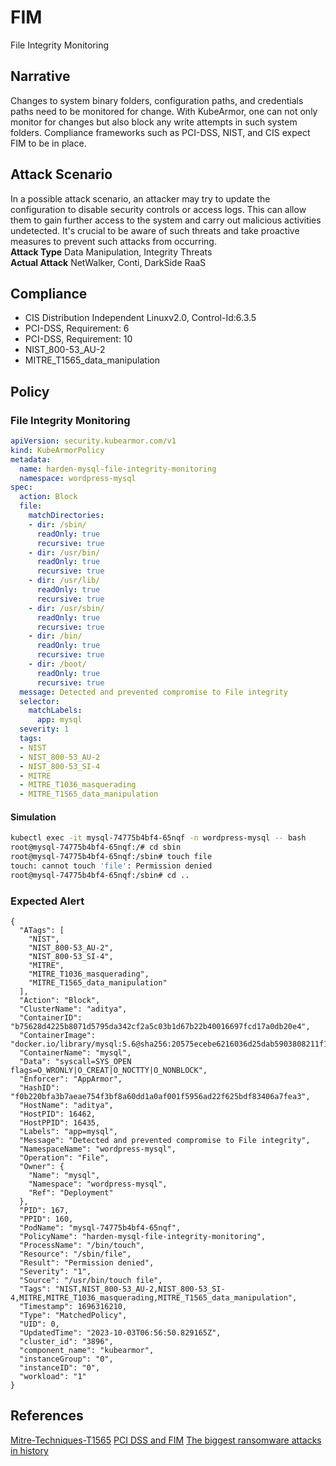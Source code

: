 # FIM
File Integrity Monitoring

## Narrative
Changes to system binary folders, configuration paths, and credentials paths need to be monitored for change. With KubeArmor, one can not only monitor for changes but also block any write attempts in such system folders. Compliance frameworks such as PCI-DSS, NIST, and CIS expect FIM to be in place.

## Attack Scenario
In a possible attack scenario, an attacker may try to update the configuration to disable security controls or access logs. This can allow them to gain further access to the system and carry out malicious activities undetected. It's crucial to be aware of such threats and take proactive measures to prevent such attacks from occurring. <br /> **Attack Type** Data Manipulation, Integrity Threats<br /> **Actual Attack** NetWalker, Conti, DarkSide RaaS

## Compliance
- CIS Distribution Independent Linuxv2.0, Control-Id:6.3.5
- PCI-DSS, Requirement: 6
- PCI-DSS, Requirement: 10
- NIST_800-53_AU-2
- MITRE_T1565_data_manipulation

## Policy
### File Integrity Monitoring
```yaml
apiVersion: security.kubearmor.com/v1
kind: KubeArmorPolicy
metadata:
  name: harden-mysql-file-integrity-monitoring
  namespace: wordpress-mysql
spec:
  action: Block
  file:
    matchDirectories:
    - dir: /sbin/
      readOnly: true
      recursive: true
    - dir: /usr/bin/
      readOnly: true
      recursive: true
    - dir: /usr/lib/
      readOnly: true
      recursive: true
    - dir: /usr/sbin/
      readOnly: true
      recursive: true
    - dir: /bin/
      readOnly: true
      recursive: true
    - dir: /boot/
      readOnly: true
      recursive: true
  message: Detected and prevented compromise to File integrity
  selector:
    matchLabels:
      app: mysql
  severity: 1
  tags:
  - NIST
  - NIST_800-53_AU-2
  - NIST_800-53_SI-4
  - MITRE
  - MITRE_T1036_masquerading
  - MITRE_T1565_data_manipulation
```
#### Simulation
```sh
kubectl exec -it mysql-74775b4bf4-65nqf -n wordpress-mysql -- bash
root@mysql-74775b4bf4-65nqf:/# cd sbin
root@mysql-74775b4bf4-65nqf:/sbin# touch file
touch: cannot touch 'file': Permission denied
root@mysql-74775b4bf4-65nqf:/sbin# cd ..
```


### Expected Alert
```
{
  "ATags": [
    "NIST",
    "NIST_800-53_AU-2",
    "NIST_800-53_SI-4",
    "MITRE",
    "MITRE_T1036_masquerading",
    "MITRE_T1565_data_manipulation"
  ],
  "Action": "Block",
  "ClusterName": "aditya",
  "ContainerID": "b75628d4225b8071d5795da342cf2a5c03b1d67b22b40016697fcd17a0db20e4",
  "ContainerImage": "docker.io/library/mysql:5.6@sha256:20575ecebe6216036d25dab5903808211f1e9ba63dc7825ac20cb975e34cfcae",
  "ContainerName": "mysql",
  "Data": "syscall=SYS_OPEN flags=O_WRONLY|O_CREAT|O_NOCTTY|O_NONBLOCK",
  "Enforcer": "AppArmor",
  "HashID": "f0b220bfa3b7aeae754f3bf8a60dd1a0af001f5956ad22f625bdf83406a7fea3",
  "HostName": "aditya",
  "HostPID": 16462,
  "HostPPID": 16435,
  "Labels": "app=mysql",
  "Message": "Detected and prevented compromise to File integrity",
  "NamespaceName": "wordpress-mysql",
  "Operation": "File",
  "Owner": {
    "Name": "mysql",
    "Namespace": "wordpress-mysql",
    "Ref": "Deployment"
  },
  "PID": 167,
  "PPID": 160,
  "PodName": "mysql-74775b4bf4-65nqf",
  "PolicyName": "harden-mysql-file-integrity-monitoring",
  "ProcessName": "/bin/touch",
  "Resource": "/sbin/file",
  "Result": "Permission denied",
  "Severity": "1",
  "Source": "/usr/bin/touch file",
  "Tags": "NIST,NIST_800-53_AU-2,NIST_800-53_SI-4,MITRE,MITRE_T1036_masquerading,MITRE_T1565_data_manipulation",
  "Timestamp": 1696316210,
  "Type": "MatchedPolicy",
  "UID": 0,
  "UpdatedTime": "2023-10-03T06:56:50.829165Z",
  "cluster_id": "3896",
  "component_name": "kubearmor",
  "instanceGroup": "0",
  "instanceID": "0",
  "workload": "1"
}
```

## References
[Mitre-Techniques-T1565](https://attack.mitre.org/techniques/T1565/)
[PCI DSS and FIM](https://pcidssguide.com/the-pci-dss-and-file-integrity-monitoring/)
[The biggest ransomware attacks in history](https://www.techtarget.com/searchsecurity/tip/The-biggest-ransomware-attacks-in-history)



